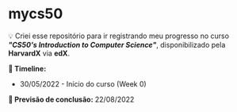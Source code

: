 # mycs50

💡 Criei esse repositório para ir registrando meu progresso no curso _**"CS50's Introduction to Computer Science"**_, disponibilizado pela **HarvardX** via **edX**.

**📅 Timeline:**
- 30/05/2022 - Início do curso (Week 0)

**🏁 Previsão de conclusão:**
22/08/2022

